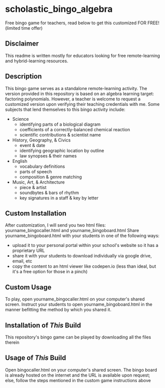 # scholastic_bingo_algebra
Free bingo game for teachers, read below to get this customized FOR FREE! (limited time offer)

## Disclaimer
This readme is written mostly for educators looking for free remote-learning and hybrid-learning resources.

## Description
This bingo game serves as a standalone remote-learning activity.  The version provided in this repository is based on an algebra learning target: factoring polynomials.  However, a teacher is welcome to request a customized version upon verifying their teaching credentials with me.  Some subjects that lend themselves to this bingo activity include:
* Science
  * identifying parts of a biological diagram
  * coefficients of a correctly-balanced chemical reaction
  * scientific contributions & scientist name
* History, Geography, & Civics
  * event & date
  * identifying geographic location by outline
  * law synopses & their names
* English
  * vocabulary definitions
  * parts of speech
  * composition & genre matching
* Music, Art, & Architecture
  * piece & artist
  * soundbytes & bars of rhythm
  * key signatures in a staff & key by letter

## Custom Installation
After customization, I will send you two html files: yourname_bingocaller.html and yourname_bingoboard.html
Share yourname_bingoboard.html with your students in one of the following ways:
* upload it to your personal portal within your school's website so it has a proprietary URL
* share it with your students to download individually via google drive, email, etc
* copy the content to an html viewer like codepen.io (less than ideal, but it's a free option for those in a pinch)

## Custom Usage
To play, open yourname_bingocaller.html on your computer's shared screen. Instruct your students to open yourname_bingoboard.html in the manner befitting the method by which you shared it.

## Installation of *This* Build
This repository's bingo game can be played by downloading all the files therein

## Usage of *This* Build
Open bingocaller.html on your computer's shared screen. The bingo board is already hosted on the internet and the URL is available upon request; else, follow the steps mentioned in the custom game instructions above
